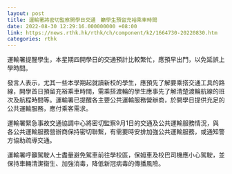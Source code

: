 ```yaml
---
layout: post
title: 運輸署將密切監察開學日交通　籲學生預留充裕乘車時間
date: 2022-08-30 12:29:16.000000000 +08:00
link: https://news.rthk.hk/rthk/ch/component/k2/1664730-20220830.htm
categories: rthk
---
```


運輸署提醒學生，本星期四開學日的交通預計比較繁忙，應預早出門，以免延誤上學時間。
 
發言人表示，尤其一些本學期起就讀新校的學生，應預先了解要乘搭交通工具的路線，開學首日預留充裕乘車時間，需乘搭渡輪的學生應事先了解清楚渡輪航線的班次及航程時間等。運輸署已提醒各主要公共運輸服務營辦商，於開學日提供充足的公共運輸服務，應付乘客需求。

運輸署緊急事故交通協調中心將密切監察9月1日的交通及公共運輸服務情況，與各公共運輸服務營辦商保持密切聯繫，有需要時安排加強公共運輸服務，或通知警方協助疏導交通。

運輸署呼籲駕駛人士盡量避免駕車前往學校區，保姆車及校巴司機應小心駕駛，並保持車輛清潔衞生、加強消毒，降低新冠病毒的傳播風險。
